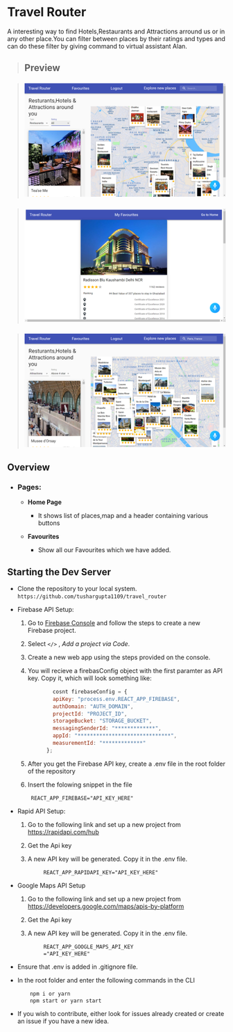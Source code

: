# Travel Router

A interesting way to find Hotels,Restaurants and Attractions arround us or in any other place.You can filter between places by their ratings and types and can do these filter by giving command to virtual assistant Alan.

> ## Preview

> ### ![Homepage](images/home.png)

> ### ![Favourites](images/favourites.png)

> ### ![filteredPlaces](images/filteredplaces.png)

## Overview

- ### Pages:

  - **Home Page**

    - It shows list of places,map and a header containing various buttons

  - **Favourites**

    - Show all our Favourites which we have added.

## **Starting the Dev Server**

- Clone the repository to your local system. `https://github.com/tushargupta1109/travel_router`

- Firebase API Setup:

  1.  Go to [Firebase Console](https://console.firebase.google.com) and follow the steps to create a new Firebase project.
  2.  Select `</>` , _Add a project via Code_.

  3.  Create a new web app using the steps provided on the console.

  4.  You will recieve a firebasConfig object with the first paramter as API key. Copy it, which will look something like:

      ```js
              cosnt firebaseConfig = {
              apiKey: "process.env.REACT_APP_FIREBASE",
              authDomain: "AUTH_DOMAIN",
              projectId: "PROJECT_ID",
              storageBucket: "STORAGE_BUCKET",
              messagingSenderId: "*************",
              appId: "******************************",
              measurementId: "*************"
            };
      ```

  5.  After you get the Firebase API key, create a .env file in the root folder of the repository

  6.  Insert the folowing snippet in the file

           REACT_APP_FIREBASE="API_KEY_HERE"

- Rapid API Setup:

  1.  Go to the following link and set up a new project from <https://rapidapi.com/hub>

  2.  Get the Api key

  3.  A new API key will be generated. Copy it in the .env file.

               REACT_APP_RAPIDAPI_KEY="API_KEY_HERE"

- Google Maps API Setup

  1.  Go to the following link and set up a new project from <https://developers.google.com/maps/apis-by-platform>

  2.  Get the Api key

  3.  A new API key will be generated. Copy it in the .env file.

               REACT_APP_GOOGLE_MAPS_API_KEY
               ="API_KEY_HERE"

- Ensure that .env is added in .gitignore file.

- In the root folder and enter the following commands in the CLI

          npm i or yarn
          npm start or yarn start

- If you wish to contribute, either look for issues already created or create an issue if you have a new idea.
  <br/>
